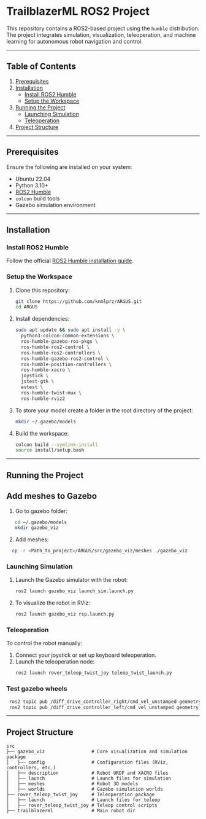 # TrailblazerML ROS2 Project

This repository contains a ROS2-based project using the `humble` distribution. The project integrates simulation, visualization, teleoperation, and machine learning for autonomous robot navigation and control.

---

## Table of Contents
1. [Prerequisites](#prerequisites)
2. [Installation](#installation)
   - [Install ROS2 Humble](#install-ros2-humble)
   - [Setup the Workspace](#setup-the-workspace)
3. [Running the Project](#running-the-project)
   - [Launching Simulation](#launching-simulation)
   - [Teleoperation](#teleoperation)
4. [Project Structure](#project-structure)

---

## Prerequisites
Ensure the following are installed on your system:
- Ubuntu 22.04
- Python 3.10+
- [ROS2 Humble](https://docs.ros.org/en/humble/index.html)
- `colcon` build tools
- Gazebo simulation environment

---

## Installation

### Install ROS2 Humble
Follow the official [ROS2 Humble installation guide](https://docs.ros.org/en/humble/Installation.html).

### Setup the Workspace
1. Clone this repository:
    ```bash
    git clone https://github.com/knmlprz/ARGUS.git
    cd ARGUS
    ```
2. Install dependencies:
    ```bash
    sudo apt update && sudo apt install -y \
      python3-colcon-common-extensions \
      ros-humble-gazebo-ros-pkgs \
      ros-humble-ros2-control \
      ros-humble-ros2-controllers \
      ros-humble-gazebo-ros2-control \
      ros-humble-position-controllers \
      ros-humble-xacro \
      joystick \
      jstest-gtk \
      evtest \
      ros-humble-twist-mux \
      ros-humble-rviz2
    ```
3. To store your model create a folder in the root directory of the project:
    ```bash
    mkdir ~/.gazebo/models
    ```
4. Build the workspace:
    ```bash
    colcon build --symlink-install
    source install/setup.bash
    ```

---

## Running the Project

## Add meshes to Gazebo
1. Go to gazebo folder:
```bash
   cd ~/.gazebo/models
   mkdir gazebo_viz
```
2. Add meshes:
```bash
  cp -r <Path_to_project>/ARGUS/src/gazebo_viz/meshes ./gazebo_viz
```

### Launching Simulation
1. Launch the Gazebo simulator with the robot:
    ```bash
    ros2 launch gazebo_viz launch_sim.launch.py
    ```
2. To visualize the robot in RViz:
    ```bash
    ros2 launch gazebo_viz rsp.launch.py
    ```

### Teleoperation
To control the robot manually:
1. Connect your joystick or set up keyboard teleoperation.
2. Launch the teleoperation node:
    ```bash
    ros2 launch rover_teleop_twist_joy teleop_twist_launch.py
    ```
### Test gazebo wheels 

   ```bash
    ros2 topic pub /diff_drive_controller_right/cmd_vel_unstamped geometry_msgs/msg/Twist "{linear: {x: 2.0, y: 0.0, z: 0.0}, angular: {x: 0.0, y: 0.0, z: 0.0}}"
    ros2 topic pub /diff_drive_controller_left/cmd_vel_unstamped geometry_msgs/msg/Twist "{linear: {x: 2.0, y: 0.0, z: 0.0}, angular: {x: 0.0, y: 0.0, z: 0.0}}"
   ```
   
---

## Project Structure
```plaintext
src
├── gazebo_viz                 # Core visualization and simulation package
│   ├── config                 # Configuration files (RViz, controllers, etc.)
│   ├── description            # Robot URDF and XACRO files
│   ├── launch                 # Launch files for simulation
│   ├── meshes                 # Robot 3D models
│   ├── worlds                 # Gazebo simulation worlds
├── rover_teleop_twist_joy     # Teleoperation package
│   ├── launch                 # Launch files for teleop
│   ├── rover_teleop_twist_joy # Teleop control scripts
├── trailblazerml              # Main robot dir
